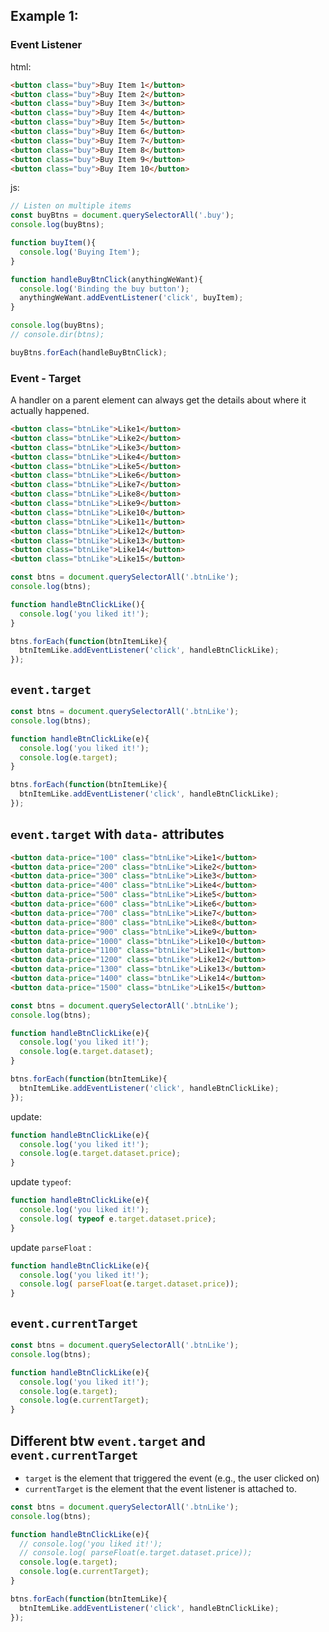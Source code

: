 ## Example 1:
### Event Listener

html:
```html
<button class="buy">Buy Item 1</button>
<button class="buy">Buy Item 2</button>
<button class="buy">Buy Item 3</button>
<button class="buy">Buy Item 4</button>
<button class="buy">Buy Item 5</button>
<button class="buy">Buy Item 6</button>
<button class="buy">Buy Item 7</button>
<button class="buy">Buy Item 8</button>
<button class="buy">Buy Item 9</button>
<button class="buy">Buy Item 10</button>
```

js:
```js
// Listen on multiple items
const buyBtns = document.querySelectorAll('.buy');
console.log(buyBtns);

function buyItem(){
  console.log('Buying Item');
}

function handleBuyBtnClick(anythingWeWant){
  console.log('Binding the buy button');
  anythingWeWant.addEventListener('click', buyItem);
}

console.log(buyBtns);
// console.dir(btns);

buyBtns.forEach(handleBuyBtnClick);
```

### Event - Target
A handler on a parent element can always get the details about where it actually happened.

```html
<button class="btnLike">Like1</button>
<button class="btnLike">Like2</button>
<button class="btnLike">Like3</button>
<button class="btnLike">Like4</button>
<button class="btnLike">Like5</button>
<button class="btnLike">Like6</button>
<button class="btnLike">Like7</button>
<button class="btnLike">Like8</button>
<button class="btnLike">Like9</button>
<button class="btnLike">Like10</button>
<button class="btnLike">Like11</button>
<button class="btnLike">Like12</button>
<button class="btnLike">Like13</button>
<button class="btnLike">Like14</button>
<button class="btnLike">Like15</button>
```

```js
const btns = document.querySelectorAll('.btnLike');
console.log(btns);

function handleBtnClickLike(){
  console.log('you liked it!');
}

btns.forEach(function(btnItemLike){
  btnItemLike.addEventListener('click', handleBtnClickLike);
});
```

## **`event.target`**
```js
const btns = document.querySelectorAll('.btnLike');
console.log(btns);

function handleBtnClickLike(e){
  console.log('you liked it!');
  console.log(e.target);
}

btns.forEach(function(btnItemLike){
  btnItemLike.addEventListener('click', handleBtnClickLike);
});
```
## **`event.target`**  with `data-` attributes
```html
<button data-price="100" class="btnLike">Like1</button>
<button data-price="200" class="btnLike">Like2</button>
<button data-price="300" class="btnLike">Like3</button>
<button data-price="400" class="btnLike">Like4</button>
<button data-price="500" class="btnLike">Like5</button>
<button data-price="600" class="btnLike">Like6</button>
<button data-price="700" class="btnLike">Like7</button>
<button data-price="800" class="btnLike">Like8</button>
<button data-price="900" class="btnLike">Like9</button>
<button data-price="1000" class="btnLike">Like10</button>
<button data-price="1100" class="btnLike">Like11</button>
<button data-price="1200" class="btnLike">Like12</button>
<button data-price="1300" class="btnLike">Like13</button>
<button data-price="1400" class="btnLike">Like14</button>
<button data-price="1500" class="btnLike">Like15</button>
```

```js
const btns = document.querySelectorAll('.btnLike');
console.log(btns);

function handleBtnClickLike(e){
  console.log('you liked it!');
  console.log(e.target.dataset);
}

btns.forEach(function(btnItemLike){
  btnItemLike.addEventListener('click', handleBtnClickLike);
});
```
update:
```js
function handleBtnClickLike(e){
  console.log('you liked it!');
  console.log(e.target.dataset.price);
}
```
update `typeof`:

```js
function handleBtnClickLike(e){
  console.log('you liked it!');
  console.log( typeof e.target.dataset.price);
}
```
update `parseFloat` :
```js
function handleBtnClickLike(e){
  console.log('you liked it!');
  console.log( parseFloat(e.target.dataset.price));
}
```
## **`event.currentTarget`**
```js
const btns = document.querySelectorAll('.btnLike');
console.log(btns);

function handleBtnClickLike(e){
  console.log('you liked it!');
  console.log(e.target);
  console.log(e.currentTarget);
}
```

## Different btw **`event.target`** and **`event.currentTarget`**

-   `target`  is the element that triggered the event (e.g., the user clicked on)
-   `currentTarget`  is the element that the event listener is attached to.
```js
const btns = document.querySelectorAll('.btnLike');
console.log(btns);

function handleBtnClickLike(e){
  // console.log('you liked it!');
  // console.log( parseFloat(e.target.dataset.price));
  console.log(e.target);
  console.log(e.currentTarget);
}

btns.forEach(function(btnItemLike){
  btnItemLike.addEventListener('click', handleBtnClickLike);
});
```

<!--stackedit_data:
eyJoaXN0b3J5IjpbNTA3MjI3NzQ4LC03MzAzNTYwODcsNTUzND
A3NTI1LC03ODg1MTEzNDcsLTExNTc0OTQyNzldfQ==
-->